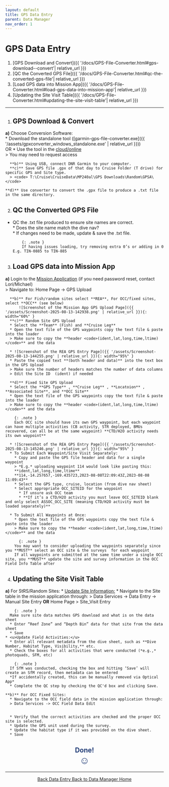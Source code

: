 ```yaml
---
layout: default
title: GPS Data Entry
parent: Data Manager
nav_order: 1
---
```


# GPS Data Entry


1. [GPS Download and Convert]({{ '/docs/GPS-File-Converter.html#gps-download--convert'| relative_url }})  
2. [QC the Converted GPS File]({{ '/docs/GPS-File-Converter.html#qc-the-converted-gps-file'| relative_url }})
3. [Load GPS data into Mission App]({{ '/docs/GPS-File-Converter.html#load-gps-data-into-mission-app'| relative_url }})
4. [Updating the Site Visit Table]({{ '/docs/GPS-File-Converter.html#updating-the-site-visit-table'| relative_url }})

---

1. ## **GPS Download & Convert**  
  **a)** Choose Conversion Software:  
     * Download the standalone tool ([garmin-gps-file-converter.exe]({{ '/assets/gpxconverter_windows_standalone.exe' | relative_url }}))  
      OR
     * Use the tool in the <a href="https://drive.google.com/file/u/0/d/17eXGXZ3mVWMapz2Fl9RCU27uxaOTtgJv/edit" target="_blank" rel="noopener noreferrer">cloud/online</a>  
     > You may need to request access 
       
      **b)** Using USB, connect DNR Garmin to your computer.  
      **c)** Save GPS file .gpx of that day to Cruise Folder (T drive) for specific GPS and Site type.    
      > <code> T:\Cruise\CruiseData\MP240al\GPS Downloads\Random\GPSA\ </code>  

    **d)** Use converter to convert the .gpx file to produce a .txt file in the same directory.

2. ## **QC the Converted GPS File**
* QC the .txt file produced to ensure site names are correct.  
        * Does the site name match the dive nav?  
        * If changes need to be made, update & save the .txt file.  
      
          {: .note }
          If having issues loading, try removing extra 0’s or adding in 0 E.g. TIN-0885 to TIN-885

3. ## **Load GPS data into Mission App**
  **a)** Login to the [Mission Application](https://picmidd.nmfs.local/gisd/r/gisdat/mission-app/) (if you need password reset, contact Lori/Michael)  
    > Navigate to: Home Page -> GPS Upload  

      **b)** For Fish/random sites select **REA**, For OCC/fixed sites, select **OCC** (see below)
          ![Screenshot of the Mission App GPS Upload Page]({{ '/assets/Screenshot-2025-08-13-142938.png' | relative_url }}){: width="60%" }  
      **c)** Random Site GPS Upload 
      * Select the **Team** (Fish) and **Cruise Leg**  
      * Open the text file of the GPS waypoints copy the text file & paste into the loader  
      > Make sure to copy the **header <code>(ident,lat,long,time,ltime)</code>** and the data

      * ![Screenshot of the REA GPS Entry Page]({{ '/assets/Screenshot-2025-08-13-144255.png' | relative_url }}){: width="95%" }  
      * Paste the copied text **(both header and data)** into the text box in the GPS Upload  
      > Make sure the number of headers matches the number of data columns
      > Edit the Site ID  (ident) if needed

      **d)** Fixed Site GPS Upload  
      * Select the **GPS Type** , **Cruise Leg** , **Locatoion** , **Associated Site**, and **OCC Site**
      * Open the text file of the GPS waypoints copy the text file & paste into the loader  
      > Make sure to copy the **header <code>(ident,lat,long,time,ltime)</code>** and the data
      
        {: .note }
        Each OCC site should have its own GPS waypoint, but each waypoint can have multiple activities (CB activity, STR deployed, BMUs recovered, can all be at the same waypoint) **CTD/H2O activity needs its own waypoint**    
        
      * ![Screenshot of the REA GPS Entry Page]({{ '/assets/Screenshot-2025-08-13-145246.png' | relative_url }}){: width="95%" }  
      * To Submit Each Waypoint/Site Visit Separately:  
        * Copy and paste the GPS file header and data for a single waypoint
        > *E.g.* uploading waypoint 114 would look like pasting this:   
        **ident,lat,long,time,ltime**   
        **114,-14.257657,-169.435723,2023-08-08T22:09:43Z,2023-08-08 11:09:43**  
        * Select the GPS type, cruise, location (from dive nav sheet)
        * Select appropriate OCC_SITEID for the waypoint  
          * If unsure ask OCC team  
          * **If it’s a CTD/H2O activity you must leave OCC_SITEID blank and only select ASSOC_OCC_SITE (meaning CTD/H2O activity must be loaded separately)**

      * To Submit All Waypoints at Once: 
        * Open the text file of the GPS waypoints copy the text file & paste into the loader
        > Make sure to copy the **header <code>(ident,lat,long,time,ltime)</code>** and the data

          {: .note }
        You may want to consider uploading the waypoints separately since you **MUST** select an OCC site & the surveys  for each waypoint  
        If all waypoints are submitted at the same time under a single OCC site, you **MUST** update the site and survey information in the OCC Field Info Table after         

4. ## Updating the Site Visit Table  
  **a)** For StRS/Random Sites:
    * <u>Update Site Information:</u>
      * Navigate to the Site table in the mission application through: 
      > Data Services -> Data Entry -> Manual Site Entry **OR** Home Page > Site_Visit Entry

        {: .note }
      Make sure site data matches GPS download and what is on the data sheet
      * Enter “Reef Zone” and “Depth Bin” data for that site from the data sheet  
      * Save
    * <u>Update Field Activities:</u>
      * Enter all relevant metadata from the dive sheet, such as **Dive Number, Habitat Type, Visibility,** etc. 
      * Check the boxes for all activities that were conducted (*e.g.,* photoquads, SFM, etc) 
      
        {: .note }
      If SfM was conducted, checking the box and hitting ‘Save’ will create an SfM record, then metadata can be entered  
      *If accidentally created, this can be manually removed via Optical App*
      * Complete the QC step by checking the QC'd box and clicking Save. 

    **b)** For OCC Fixed Sites:
      * Navigate to the OCC field data in the mission application through: 
      > Data Services -> OCC Field Data Edit


      * Verify that the correct activities are checked and the proper OCC site is selected.
      * Update the GPS unit used during the survey.
      * Update the habitat type if it was provided on the dive sheet.
      * Save


## <center><span style="color: #264079;">Done!  <br> <span style="font-size: 150%;">☺︎  </span>  </span></center>


---

<center><a href="{{ '/docs/Data-Importing.html' | relative_url }}" class="btn btn-custom fs-6 mb-4 mb-md-0">
  Back Data Entry
</a> <a href="{{ '/docs/Data-Manager.html' | relative_url }}" class="btn btn-custom fs-6 mb-4 mb-md-0">
  Back to Data Manager Home
</a></center>

